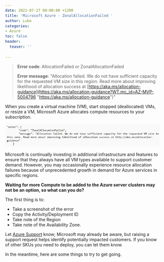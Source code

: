 ```yaml
---
date: 2022-07-27 00:00:00 +1200
title: 'Microsoft Azure - ZonalAllocationFailed '
author: Luke
categories:
- Azure
toc: false
header:
  teaser: ''

---
```

> **Error code**: AllocationFailed or ZonalAllocationFailed
>
> **Error message**: "Allocation failed. We do not have sufficient capacity for the requested VM size in this region. Read more about improving likelihood of allocation success at [https://aka.ms/allocation-guidance](https://aka.ms/allocation-guidance?WT.mc_id=AZ-MVP-5004796 "https://aka.ms/allocation-guidance")"

When you create a virtual machine (VM), start stopped (deallocated) VMs, or resize a VM, Microsoft Azure allocates compute resources to your subscription.

![](/uploads/zonalallocationfailed.png)

Microsoft is continually investing in additional infrastructure and features to ensure that they always have all VM types available to support customer demand. However, you may occasionally experience resource allocation failures because of unprecedented growth in demand for Azure services in specific regions.

**Waiting for more Compute to be added to the Azure server clusters may not be an option, so what can you do?**

The first thing is to:

* Take a screenshot of the error
* Copy the Activity/Deployment ID
* Take note of the Region
* Take note of the Availability Zone.

Let [Azure Support](https://azure.microsoft.com/en-us/support/?WT.mc_id=AZ-MVP-5004796 " Azure support") know; Microsoft may already be aware, but raising a support request helps identify potentially impacted customers. If you know of other SKUs you need to deploy, you can let them know.

In the meantime, here are some things to try to get going.